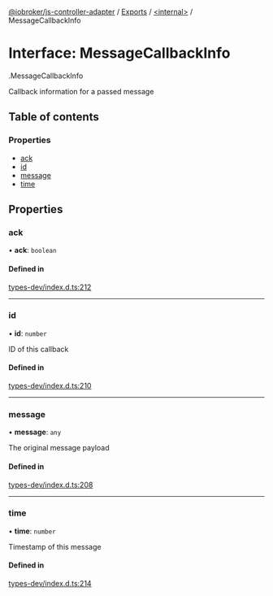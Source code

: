 [@iobroker/js-controller-adapter](../README.md) / [Exports](../modules.md) / [<internal\>](../modules/internal_.md) / MessageCallbackInfo

# Interface: MessageCallbackInfo

[<internal>](../modules/internal_.md).MessageCallbackInfo

Callback information for a passed message

## Table of contents

### Properties

- [ack](internal_.MessageCallbackInfo.md#ack)
- [id](internal_.MessageCallbackInfo.md#id)
- [message](internal_.MessageCallbackInfo.md#message)
- [time](internal_.MessageCallbackInfo.md#time)

## Properties

### ack

• **ack**: `boolean`

#### Defined in

[types-dev/index.d.ts:212](https://github.com/ioBroker/ioBroker.js-controller/blob/9c01619f/packages/types-dev/index.d.ts#L212)

___

### id

• **id**: `number`

ID of this callback

#### Defined in

[types-dev/index.d.ts:210](https://github.com/ioBroker/ioBroker.js-controller/blob/9c01619f/packages/types-dev/index.d.ts#L210)

___

### message

• **message**: `any`

The original message payload

#### Defined in

[types-dev/index.d.ts:208](https://github.com/ioBroker/ioBroker.js-controller/blob/9c01619f/packages/types-dev/index.d.ts#L208)

___

### time

• **time**: `number`

Timestamp of this message

#### Defined in

[types-dev/index.d.ts:214](https://github.com/ioBroker/ioBroker.js-controller/blob/9c01619f/packages/types-dev/index.d.ts#L214)
